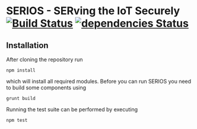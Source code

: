 # SERIOS - SERving the IoT Securely [![Build Status](https://travis-ci.org/SEDARI/serios.svg?branch=master)](https://travis-ci.org/SEDARI/serios) [![dependencies Status](https://david-dm.org/SEDARI/serios/status.svg)](https://david-dm.org/SEDARI/serios)

## Installation

After cloning the repository run

```
npm install
```

which will install all required modules. Before you can run SERIOS you need to build some components using

```
grunt build
```

Running the test suite can be performed by executing

```
npm test
```